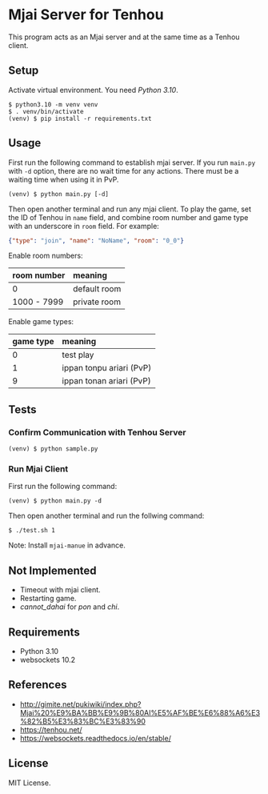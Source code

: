 # Mjai Server for Tenhou

This program acts as an Mjai server and at the same time as a Tenhou client.

## Setup

Activate virtual environment. You need *Python 3.10*.

```
$ python3.10 -m venv venv
$ . venv/bin/activate
(venv) $ pip install -r requirements.txt
```

## Usage

First run the following command to establish mjai server. If you run `main.py` with `-d` option, there are no wait time for any actions. There must be a waiting time when using it in PvP.

```
(venv) $ python main.py [-d]
```

Then open another terminal and run any mjai client. To play the game, set the ID of Tenhou in `name` field, and combine room number and game type with an underscore in `room` field. For example:

```json
{"type": "join", "name": "NoName", "room": "0_0"}
```

Enable room numbers:

|room number|meaning|
|:-|:-|
|0|default room|
|1000 - 7999|private room|

Enable game types:

|game type|meaning|
|:-|:-|
|0|test play|
|1|ippan tonpu ariari (PvP)|
|9|ippan tonan ariari (PvP)|

## Tests

### Confirm Communication with Tenhou Server

```
(venv) $ python sample.py
```

### Run Mjai Client

First run the following command:

```
(venv) $ python main.py -d
```

Then open another terminal and run the follwing command:

```
$ ./test.sh 1
```

Note: Install `mjai-manue` in advance.

## Not Implemented

- Timeout with mjai client.
- Restarting game.
- *cannot_dahai* for *pon* and *chi*.

## Requirements

- Python 3.10
- websockets 10.2

## References

- http://gimite.net/pukiwiki/index.php?Mjai%20%E9%BA%BB%E9%9B%80AI%E5%AF%BE%E6%88%A6%E3%82%B5%E3%83%BC%E3%83%90
- https://tenhou.net/
- https://websockets.readthedocs.io/en/stable/

## License

MIT License.
